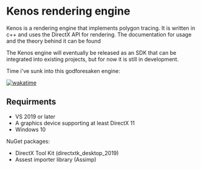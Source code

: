 # Kenos rendering engine

Kenos is a rendering engine that implements polygon tracing. It is written in c++ and uses the DirectX API for rendering. The documentation for usage and the theory behind it can be found <pending>

The Kenos engine will eventually be released as an SDK that can be integrated into existing projects, but for now it is still in development.

Time i've sunk into this godforesaken engine:

[![wakatime](https://wakatime.com/badge/user/d180c526-abf9-476f-8a23-3c9d61319011/project/3ab00ff3-2a48-416a-a5b0-89a931215c7a.svg)](https://wakatime.com/badge/user/d180c526-abf9-476f-8a23-3c9d61319011/project/3ab00ff3-2a48-416a-a5b0-89a931215c7a)

## Requirments
- VS 2019 or later
- A graphics device supporting at least DirectX 11
- Windows 10

NuGet packages:
- DirectX Tool Kit (directxtk_desktop_2019)
- Assest importer library (Assimp)
